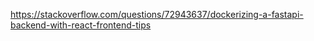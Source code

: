 https://stackoverflow.com/questions/72943637/dockerizing-a-fastapi-backend-with-react-frontend-tips
